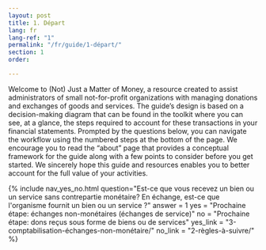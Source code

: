 ```yaml
---
layout: post
title: 1. Départ
lang: fr
lang-ref: "1"
permalink: "/fr/guide/1-départ/"
section: 1
order: 

---
```

Welcome to (Not) Just a Matter of Money, a resource created to assist administrators of small not-for-profit organizations with managing donations and exchanges of goods and services. The guide’s design is based on a decision-making diagram that can be found in the toolkit where you can see, at a glance, the steps required to account for these transactions in your financial statements. Prompted by the questions below, you can navigate the workflow using the numbered steps at the bottom of the page. We encourage you to read the “about” page that provides a conceptual framework for the guide along with a few points to consider before you get started. We sincerely hope this guide and resources enables you to better account for the full value of your activities.

{% include nav_yes_no.html question="Est-ce que vous recevez un bien ou un service sans contrepartie monétaire?
En échange, est-ce que l'organisme fournit un bien ou un service ?" answer = 1
yes = "Prochaine étape: échanges non-monétaires (échanges de service)"
no = "Prochaine étape: dons reçus sous forme de biens ou de services"
yes_link = "3-comptabilisation-échanges-non-monétaire/"
no_link = "2-règles-à-suivre/"
%}
